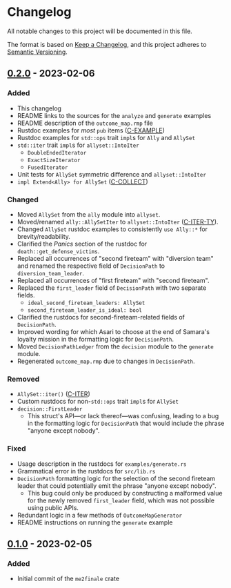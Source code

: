 # Changelog

All notable changes to this project will be documented in this file.

The format is based on [Keep a Changelog], and this project adheres to [Semantic Versioning].

## [0.2.0] - 2023-02-06

### Added

- This changelog
- README links to the sources for the `analyze` and `generate` examples
- README description of the `outcome_map.rmp` file
- Rustdoc examples for _most_ `pub` items ([C-EXAMPLE])
- Rustdoc examples for `std::ops` trait `impl`s for `Ally` and `AllySet`
- `std::iter` trait `impl`s for `allyset::IntoIter`
  - `DoubleEndedIterator`
  - `ExactSizeIterator`
  - `FusedIterator`
- Unit tests for `AllySet` symmetric difference and `allyset::IntoIter`
- `impl Extend<Ally> for AllySet` ([C-COLLECT])

### Changed

- Moved `AllySet` from the `ally` module into `allyset`.
- Moved/renamed `ally::AllySetIter` to `allyset::IntoIter` ([C-ITER-TY]).
- Changed `AllySet` rustdoc examples to consistently `use Ally::*` for brevity/readability.
- Clarified the _Panics_ section of the rustdoc for `death::get_defense_victims`.
- Replaced all occurrences of "second fireteam" with "diversion team" and renamed the respective
  field of `DecisionPath` to `diversion_team_leader`.
- Replaced all occurrences of "first fireteam" with "second fireteam".
- Replaced the `first_leader` field of `DecisionPath` with two separate fields.
  - `ideal_second_fireteam_leaders: AllySet`
  - `second_fireteam_leader_is_ideal: bool`
- Clarified the rustdocs for second-fireteam-related fields of `DecisionPath`.
- Improved wording for which Asari to choose at the end of Samara's loyalty mission in the
  formatting logic for `DecisionPath`.
- Moved `DecisionPathLedger` from the `decision` module to the `generate` module.
- Regenerated `outcome_map.rmp` due to changes in `DecisionPath`.

### Removed

- `AllySet::iter()` ([C-ITER])
- Custom rustdocs for non-`std::ops` trait `impl`s for `AllySet`
- `decision::FirstLeader`
  - This struct's API—or lack thereof—was confusing, leading to a bug in the formatting logic for
    `DecisionPath` that would include the phrase "anyone except nobody".

### Fixed

- Usage description in the rustdocs for `examples/generate.rs`
- Grammatical error in the rustdocs for `src/lib.rs`
- `DecisionPath` formatting logic for the selection of the second fireteam leader that could
  potentially emit the phrase "anyone except nobody".
  - This bug could only be produced by constructing a malformed value for the newly removed
    `first_leader` field, which was not possible using public APIs.
- Redundant logic in a few methods of `OutcomeMapGenerator`
- README instructions on running the `generate` example

## [0.1.0] - 2023-02-05

### Added

- Initial commit of the `me2finale` crate

[Keep a Changelog]: https://keepachangelog.com/en/1.0.0/
[Semantic Versioning]: https://semver.org/spec/v2.0.0.html
[C-COLLECT]: https://rust-lang.github.io/api-guidelines/interoperability.html#c-collect
[C-EXAMPLE]: https://rust-lang.github.io/api-guidelines/documentation.html#c-example
[C-ITER-TY]: https://rust-lang.github.io/api-guidelines/naming.html#c-iter-ty
[C-ITER]: https://rust-lang.github.io/api-guidelines/naming.html#c-iter

[0.2.0]: https://github.com/80Ltrumpet/me2finale/compare/v0.1.0...v0.2.0
[0.1.0]: https://github.com/80Ltrumpet/me2finale/releases/tag/v0.1.0